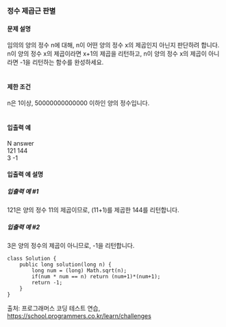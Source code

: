 ### 정수 제곱근 판별

#### 문제 설명
임의의 양의 정수 n에 대해, n이 어떤 양의 정수 x의 제곱인지 아닌지 판단하려 합니다.<br>
n이 양의 정수 x의 제곱이라면 x+1의 제곱을 리턴하고, n이 양의 정수 x의 제곱이 아니라면 -1을 리턴하는 함수를 완성하세요.<br>
<br>

#### 제한 조건
n은 1이상, 50000000000000 이하인 양의 정수입니다.<br>
<br>
#### 입출력 예<br>
N	    answer<br>
121	    144<br>
3	      -1<br>

#### 입출력 예 설명<br>
##### 입출력 예 #1<br>
121은 양의 정수 11의 제곱이므로, (11+1)를 제곱한 144를 리턴합니다.<br>

##### 입출력 예 #2<br>
3은 양의 정수의 제곱이 아니므로, -1을 리턴합니다.<br>

```
class Solution {
    public long solution(long n) {
        long num = (long) Math.sqrt(n);
        if(num * num == n) return (num+1)*(num+1);
        return -1;
    }
}
```

출처: 프로그래머스 코딩 테스트 연습, https://school.programmers.co.kr/learn/challenges
